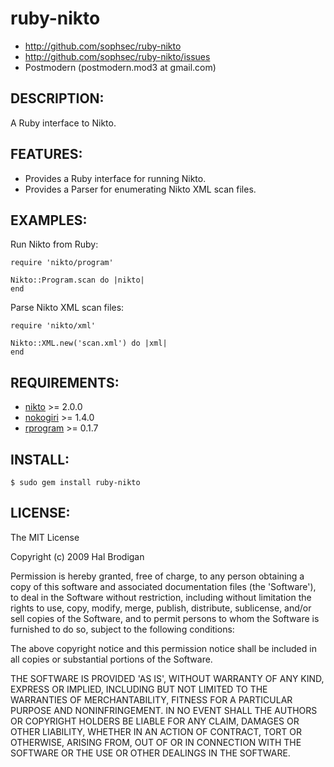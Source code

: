 # ruby-nikto

* http://github.com/sophsec/ruby-nikto
* http://github.com/sophsec/ruby-nikto/issues
* Postmodern (postmodern.mod3 at gmail.com)

## DESCRIPTION:

A Ruby interface to Nikto.

## FEATURES:

* Provides a Ruby interface for running Nikto.
* Provides a Parser for enumerating Nikto XML scan files.

## EXAMPLES:

Run Nikto from Ruby:

    require 'nikto/program'
    
    Nikto::Program.scan do |nikto|
    end

Parse Nikto XML scan files:

    require 'nikto/xml'

    Nikto::XML.new('scan.xml') do |xml|
    end

## REQUIREMENTS:

* [nikto](http://cirt.net/nikto2) >= 2.0.0
* [nokogiri](http://nokogiri.rubyforge.org/) >= 1.4.0
* [rprogram](http://rprogram.rubyforge.org/) >= 0.1.7

## INSTALL:

    $ sudo gem install ruby-nikto

## LICENSE:

The MIT License

Copyright (c) 2009 Hal Brodigan

Permission is hereby granted, free of charge, to any person obtaining
a copy of this software and associated documentation files (the
'Software'), to deal in the Software without restriction, including
without limitation the rights to use, copy, modify, merge, publish,
distribute, sublicense, and/or sell copies of the Software, and to
permit persons to whom the Software is furnished to do so, subject to
the following conditions:

The above copyright notice and this permission notice shall be
included in all copies or substantial portions of the Software.

THE SOFTWARE IS PROVIDED 'AS IS', WITHOUT WARRANTY OF ANY KIND,
EXPRESS OR IMPLIED, INCLUDING BUT NOT LIMITED TO THE WARRANTIES OF
MERCHANTABILITY, FITNESS FOR A PARTICULAR PURPOSE AND NONINFRINGEMENT.
IN NO EVENT SHALL THE AUTHORS OR COPYRIGHT HOLDERS BE LIABLE FOR ANY
CLAIM, DAMAGES OR OTHER LIABILITY, WHETHER IN AN ACTION OF CONTRACT,
TORT OR OTHERWISE, ARISING FROM, OUT OF OR IN CONNECTION WITH THE
SOFTWARE OR THE USE OR OTHER DEALINGS IN THE SOFTWARE.
